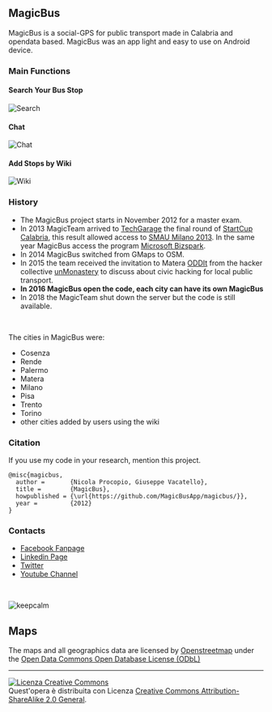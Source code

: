 ## MagicBus

MagicBus is a social-GPS for public transport made in Calabria and opendata based. MagicBus was an app light and easy to use on Android device.

### Main Functions

#### Search Your Bus Stop
![Search](https://scontent-fco1-1.xx.fbcdn.net/v/t31.0-8/s960x960/10845675_815144815206818_5765630743174044384_o.jpg?_nc_cat=104&_nc_ohc=l30rvqPl6BgAQn50TM9ZA-9L_TimJLP5Ly3j0KXi2DUcFEpCgV9iEV3hA&_nc_ht=scontent-fco1-1.xx&oh=1d11e5f13650355bbf7c6a5e3e99abd9&oe=5E687320)

#### Chat
![Chat](https://scontent-fco1-1.xx.fbcdn.net/v/t1.0-9/1463017_579043715483597_1094356240_n.jpg?_nc_cat=110&_nc_ohc=37X_sKDo-O4AQnPBnW3-N1ve1yYXKLj5ktrfP3gK211XDn_q5egCU5lUA&_nc_ht=scontent-fco1-1.xx&oh=6e7986ed900317f4fa61a5a9f314fc78&oe=5EA6F1C3)

#### Add Stops by Wiki
![Wiki](https://scontent-fco1-1.xx.fbcdn.net/v/t1.0-9/1239994_554495171271785_1442090979_n.png?_nc_cat=108&_nc_ohc=rLvm-ks0uyIAQmHupZucDt9b5mroQxi395XmavI7hajZuc2pS723UhPrg&_nc_ht=scontent-fco1-1.xx&oh=b520f67b76e8ec75f3c978d3a20d8696&oe=5E692A7D)

### History
* The MagicBus project starts in November 2012 for a master exam.
* In 2013 MagicTeam arrived to [TechGarage](http://techgarage.eu/) the final round of [StartCup Calabria](http://www.startcupcalabria.it/), this result allowed access to [SMAU Milano 2013](https://www.smau.it/milano13/partners/magicbus/). In the same year MagicBus access the program [Microsoft Bizspark](https://support.microsoft.com/it-it/help/4055667/bizspark-support).
* In 2014 MagicBus switched from GMaps to OSM.
* In 2015 the team received the invitation to Matera [ODDIt](https://opendataday.org) from the hacker collective [unMonastery](http://unmonastery.org/) to discuss about civic hacking for local public transport.
* **In 2016 MagicBus open the code, each city can have its own MagicBus**
* In 2018 the MagicTeam shut down the server but the code is still available.

<br>

The cities in MagicBus were:
* Cosenza
* Rende
* Palermo
* Matera
* Milano
* Pisa
* Trento
* Torino
* other cities added by users using the wiki

### Citation
If you use my code in your research, mention this project.
```
@misc{magicbus,
  author =       {Nicola Procopio, Giuseppe Vacatello},
  title =        {MagicBus},
  howpublished = {\url{https://github.com/MagicBusApp/magicbus/}},
  year =         {2012}
}
```

### Contacts
* [Facebook Fanpage](https://www.facebook.com/MagicBusApp/)
* [Linkedin Page](https://it.linkedin.com/company/magicbusapp-it?)
* [Twitter](https://twitter.com/MagicBusApp)
* [Youtube Channel](https://www.youtube.com/channel/UCDVF9WhQjDFmQqE650MFjnw)

<br>

![keepcalm](https://scontent-fco1-1.xx.fbcdn.net/v/t1.0-9/1457467_584261074961861_1667007903_n.png?_nc_cat=110&_nc_ohc=zuq_6N1a5vUAQlml1kJGGkoYjJWMcE56Kpanx17mucvH8MhOQPEOXGX6w&_nc_ht=scontent-fco1-1.xx&oh=0b49e185449481cc70c48f3e47dab026&oe=5E6A2609)


Maps
--------------
The maps and all geographics data are licensed by [Openstreetmap](https://openstreetmap.org) under the [Open Data Commons Open Database License (ODbL)](https://opendatacommons.org/licenses/odbl/)


--------------

<a rel="license" href="https://creativecommons.org/licenses/by-sa/2.0/"><img alt="Licenza Creative Commons" style="border-width:0" src="https://i.creativecommons.org/l/by-sa/2.0/88x31.png" /></a><br />Quest'opera è distribuita con Licenza <a rel="license" href="http://creativecommons.org/licenses/by-sa/2.0/">Creative Commons Attribution-ShareAlike 2.0 General</a>.
